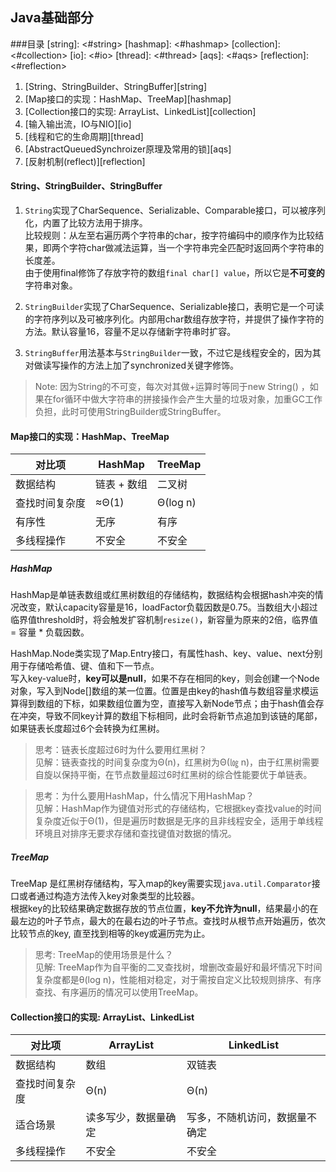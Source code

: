 ## Java基础部分
###目录
[string]: <#string>
[hashmap]: <#hashmap>
[collection]: <#collection>
[io]: <#io>
[thread]: <#thread>
[aqs]: <#aqs>
[reflection]: <#reflection>

1. [String、StringBuilder、StringBuffer][string]
2. [Map接口的实现：HashMap、TreeMap][hashmap]
3. [Collection接口的实现: ArrayList、LinkedList][collection]
4. [输入输出流，IO与NIO][io]
4. [线程和它的生命周期][thread] 
5. [AbstractQueuedSynchroizer原理及常用的锁][aqs]
6. [反射机制(reflect)][reflection]


#### String、StringBuilder、StringBuffer
1. `String`实现了CharSequence、Serializable、Comparable接口，可以被序列化，内置了比较方法用于排序。  
比较规则：从左至右遍历两个字符串的char，按字符编码中的顺序作为比较结果，即两个字符char做减法运算，当一个字符串完全匹配时返回两个字符串的长度差。  
由于使用final修饰了存放字符的数组`final char[] value`，所以它是**不可变的**字符串对象。

2. `StringBuilder`实现了CharSequence、Serializable接口，表明它是一个可读的字符序列以及可被序列化。内部用char数组存放字符，并提供了操作字符的方法。默认容量16，容量不足以存储新字符串时扩容。

3. `StringBuffer`用法基本与`StringBuilder`一致，不过它是线程安全的，因为其对做读写操作的方法上加了synchronized关键字修饰。

> Note: 因为String的不可变，每次对其做+运算时等同于new String() ，如果在for循环中做大字符串的拼接操作会产生大量的垃圾对象，加重GC工作负担，此时可使用StringBuilder或StringBuffer。


#### Map接口的实现：HashMap、TreeMap
  
| 对比项 | HashMap | TreeMap |
| ----------- | ----------- |----------- |
| 数据结构 | 链表 + 数组 |二叉树 |
| 查找时间复杂度 | ≈Θ(1) |Θ(log n) |
| 有序性 | 无序 |有序 |
| 多线程操作 | 不安全 |不安全 |

##### HashMap
HashMap是单链表数组或红黑树数组的存储结构，数据结构会根据hash冲突的情况改变，默认capacity容量是16，loadFactor负载因数是0.75。当数组大小超过临界值threshold时，将会触发扩容机制`resize()`，新容量为原来的2倍，临界值 = 容量 * 负载因数。  

HashMap.Node类实现了Map.Entry接口，有属性hash、key、value、next分别用于存储哈希值、键、值和下一节点。    
写入key-value时，**key可以是null**，如果不存在相同的key，则会创建一个Node对象，写入到Node[]数组的某一位置。位置是由key的hash值与数组容量求模运算得到数组的下标，如果数组位置为空，直接写入新Node节点；由于hash值会存在冲突，导致不同key计算的数组下标相同，此时会将新节点追加到该链的尾部，如果链表长度超过6个会转换为红黑树。  


>思考：链表长度超过6时为什么要用红黑树？<br>
见解：链表查找的时间复杂度为Θ(n)，红黑树为Θ(㏒ n)，由于红黑树需要自旋以保持平衡，在节点数量超过6时红黑树的综合性能要优于单链表。

>思考：为什么要用HashMap，什么情况下用HashMap？<br>
见解：HashMap作为键值对形式的存储结构，它根据key查找value的时间复杂度近似于Θ(1)，但是遍历时数据是无序的且非线程安全，适用于单线程环境且对排序无要求存储和查找键值对数据的情况。

##### TreeMap
TreeMap 是红黑树存储结构，写入map的key需要实现`java.util.Comparator`接口或者通过构造方法传入key对象类型的比较器。  
根据key的比较结果确定数据存放的节点位置，**key不允许为null**，结果最小的在最左边的叶子节点，最大的在最右边的叶子节点。查找时从根节点开始遍历，依次比较节点的key, 直至找到相等的key或遍历完为止。  
  
>思考: TreeMap的使用场景是什么？<br>
>见解: TreeMap作为自平衡的二叉查找树，增删改查最好和最坏情况下时间复杂度都是θ(log n)，性能相对稳定，对于需按自定义比较规则排序、有序查找、有序遍历的情况可以使用TreeMap。
  
 
#### Collection接口的实现: ArrayList、LinkedList
| 对比项 | ArrayList | LinkedList |
| ----------- | ----------- |----------- |
| 数据结构 | 数组 | 双链表 |
| 查找时间复杂度 | Θ(n) |Θ(n) |
| 适合场景 | 读多写少，数据量确定 | 写多，不随机访问，数据量不确定 |
| 多线程操作 | 不安全 |不安全 |